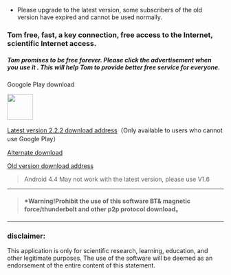 * Please upgrade to the latest version, some subscribers of the old version have expired and cannot be used normally.

### Tom free, fast, a key connection, free access to the Internet, scientific Internet access.

##### Tom promises to be free forever. Please click the advertisement when you use it . This will help Tom to provide better free service for everyone.

Googole Play download

<a href="https://play.google.com/store/apps/details?id=me.xhss.tomvpn" rel="nofollow"><img src="https://camo.githubusercontent.com/bdaf711a93d64d0bb5e5abfc346a8b84ea47f164/68747470733a2f2f706c61792e676f6f676c652e636f6d2f696e746c2f656e5f75732f6261646765732f696d616765732f67656e657269632f656e2d706c61792d62616467652e706e67" height="60" data-canonical-src="https://play.google.com/intl/en_us/badges/images/generic/en-play-badge.png" style="max-width:100%;"></a>

[Latest version 2.2.2 download address](https://github.com/xhssme/tom/releases/download/tomv2.2.2/tom_v2.2.2.apk "下载地址")（Only available to users who cannot use Google Play）

[Alternate download](https://gitlab.com/tomxiaoha/tom/-/raw/master/apk/tom_v2.2.2.apk "Alternate download")

[Old version download address](https://github.com/xhssme/tom/releases/ "下载地址")

> Android 4.4 May not work with the latest version, please use V1.6
------------------------------------------------------------------

> #### *Warning!Prohibit the use of this software BT& magnetic force/thunderbolt and other p2p protocol download。

-------------------------------------

### disclaimer:

This application is only for scientific research, learning, education, and other legitimate purposes.
The use of the software will be deemed as an endorsement of the entire content of this statement.

